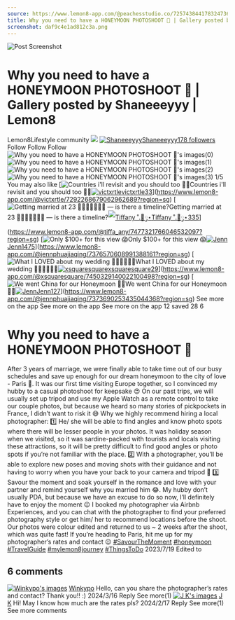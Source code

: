 ```yaml
---
source: https://www.lemon8-app.com/@peachesstudio.co/7257438441783247362?region=sg
title: Why you need to have a HONEYMOON PHOTOSHOOT 🥰 | Gallery posted by Shaneeeyyy | Lemon8
screenshot: daf9c4e1ad812c3a.png
---
```



![Post Screenshot](daf9c4e1ad812c3a.png)
# Why you need to have a HONEYMOON PHOTOSHOOT 🥰 | Gallery posted by Shaneeeyyy | Lemon8
[](https://www.lemon8-app.com/feed/foryou?region=sg)
Lemon8Lifestyle community
[](https://www.lemon8-app.com/search/sug?region=sg)![](https://lemon8.onelink.me/FMQw?pid=website_direct&af_force_dp=false&af_dp=snssdk2657%3A%2F%2Farticle_detail_page%3Fgroup_id%3D7257438441783247362%26pid%3Dwebsite_direct&retargeting=true&ab_version=73512073&af_web_dp=https%3A%2F%2Fitunes.apple.com%2Fapp%2Fapple-store%2Fid1498607143%3Fpt%3D1613620%26ct%3Dinterstitialdownload%26mt%3D8&amp_extra=%7B%22seo_page_id%22%3A%22785489599990655449%22%2C%22traffic_type%22%3A%22website_direct%22%2C%22web_id%22%3A%227481733813077919240%22%2C%22enter_position%22%3A%22smart_banner%22%2C%22enter_page_id%22%3A%227257438441783247362%22%2C%22enter_page_type%22%3A%22article%22%7D)
[![Shaneeeyyy](https://p16-lemon8-sign-sg.tiktokcdn.com/user-avatar-alisg/fab57128a5bfd4c77c2846a04751de08~tplv-sdweummd6v-shrink:120:0:q75.webp?lk3s=66c60501&source=feed_user&x-expires=1744588800&x-signature=KZ6cm7hdyyhS3L309ZfAsyG2FUI%3D)](https://www.lemon8-app.com/@peachesstudio.co?region=sg)[Shaneeeyyy178 followers](https://www.lemon8-app.com/@peachesstudio.co?region=sg)
Follow
Follow
Follow
![Why you need to have a HONEYMOON PHOTOSHOOT 🥰's images\(0\)](https://p19-lemon8-sign-sg.tiktokcdn.com/tos-alisg-v-a3e477-sg/o8O2EQYNbzEzmpAYA8fJB2yACeAgbC9WISNO3h~tplv-sdweummd6v-wap-logo-v1:QHBlYWNoZXNzdHVkaW8uY28=:1080:0.webp?lk3s=66c60501&source=wap_large_logo_image&x-expires=1744588800&x-signature=8hLEE0oLPlZONkWAe0LvrEw5ars%3D)
![Why you need to have a HONEYMOON PHOTOSHOOT 🥰's images\(1\)](https://p16-lemon8-sign-sg.tiktokcdn.com/tos-alisg-v-a3e477-sg/oINbAbzC8yp4EghamSAfNeyzCrAZWI232JQEAB~tplv-sdweummd6v-wap-logo-v1:QHBlYWNoZXNzdHVkaW8uY28=:1080:0.webp?lk3s=66c60501&source=wap_large_logo_image&x-expires=1744588800&x-signature=qEbqKYzxCj5tf%2BQRWB%2BQPXrnqEA%3D)
![Why you need to have a HONEYMOON PHOTOSHOOT 🥰's images\(2\)](https://p16-lemon8-sign-sg.tiktokcdn.com/tos-alisg-v-a3e477-sg/o42eDbvtgsStEIkmkAQFS3eV9ABvQ5bNC2A0nA~tplv-sdweummd6v-wap-logo-v1:QHBlYWNoZXNzdHVkaW8uY28=:1080:0.webp?lk3s=66c60501&source=wap_large_logo_image&x-expires=1744588800&x-signature=yGygg5%2FzbyQn%2F%2BrhjNTslL%2B5wyI%3D)
![Why you need to have a HONEYMOON PHOTOSHOOT 🥰's images\(3\)](https://p16-lemon8-sign-sg.tiktokcdn.com/tos-alisg-v-a3e477-sg/o42e29CAIJtQFsA2NbSbvQ5kkmANSnxftADgEB~tplv-sdweummd6v-wap-logo-v1:QHBlYWNoZXNzdHVkaW8uY28=:1080:0.webp?lk3s=66c60501&source=wap_large_logo_image&x-expires=1744588800&x-signature=LSdxY3FxrpcPG8KM7aShj6XqAps%3D)
1/5
You may also like
[![Countries i'll revisit and you should too 🥺😍](https://p16-lemon8-sign-sg.tiktokcdn.com/tos-alisg-v-a3e477-sg/oYyAQEzGBCDEaEi2xBAIyQNAAmeggNfAdyWBix~tplv-sdweummd6v-shrink:640:0:q50.webp?lk3s=66c60501&source=seo_middle_feed_list&x-expires=1773532800&x-signature=tIvgOde2rea9ho9JGKH%2BBppHinA%3D)Countries i'll revisit and you should too 🥺😍[![victxrtle](https://p16-lemon8-sign-sg.tiktokcdn.com/user-avatar-alisg/e0604c1d52d7a17c34789465b6b97a09~tplv-sdweummd6v-shrink:120:0:q75.jpeg?lk3s=66c60501&source=feed_user&x-expires=1744588800&x-signature=Dlkd3qou8Qko%2BAjoqPJDaibynvE%3D)victxrtle33](https://www.lemon8-app.com/@victxrtle?region=sg)](https://www.lemon8-app.com/@victxrtle/7292268679062962689?region=sg)
[![Getting married at 23 👰🏻‍♀️🤵🏻‍♂️💍 — is there a timeline?](https://p16-lemon8-sign-sg.tiktokcdn.com/tos-alisg-v-a3e477-sg/oscCxsqEGMQDfEklAAAtYCfr9HBFJlEngIqQhR~tplv-sdweummd6v-shrink:640:0:q50.webp?lk3s=66c60501&source=seo_middle_feed_list&x-expires=1773532800&x-signature=b4S1JFqrehMSGCyQBJZ%2BwizeWGY%3D)Getting married at 23 👰🏻‍♀️🤵🏻‍♂️💍 — is there a timeline?[![Tiffany ˚.🎀༘⋆](https://p16-lemon8-sign-sg.tiktokcdn.com/user-avatar-alisg/dde8015e259fea5f98ae1304580ef5fa~tplv-sdweummd6v-shrink:120:0:q75.jpeg?lk3s=66c60501&source=feed_user&x-expires=1744588800&x-signature=Q%2BGJS6pVZqSypOX%2FqnbqOxRebJ4%3D)Tiffany ˚.🎀༘⋆335](https://www.lemon8-app.com/@tiffa_any?region=sg)](https://www.lemon8-app.com/@tiffa_any/7477321766046532097?region=sg)
[![Only $100+ for this view 😱](https://p16-lemon8-sign-sg.tiktokcdn.com/tos-alisg-v-a3e477-sg/ocDFAMbETyDE7tFbBYQA87Jgr2AfCejeACvIHD~tplv-sdweummd6v-shrink:640:0:q50.webp?lk3s=66c60501&source=seo_middle_feed_list&x-expires=1773532800&x-signature=VEtViB9He75%2FZjRbwhVUHo6fqPo%3D)Only $100+ for this view 😱[![Jenn](https://p16-lemon8-sign-sg.tiktokcdn.com/user-avatar-alisg/9e152d279f8eb93f54b5aad09781ecfe~tplv-sdweummd6v-shrink:120:0:q75.jpeg?lk3s=66c60501&source=feed_user&x-expires=1744588800&x-signature=ZYHQClHMtJ%2BA%2FRzzDgIokqyMyrA%3D)Jenn1475](https://www.lemon8-app.com/@jennphuajiaqing?region=sg)](https://www.lemon8-app.com/@jennphuajiaqing/7376570608991388161?region=sg)
[![What I LOVED about my wedding 👰🏻‍♀️🤵🏻💍](https://p16-lemon8-sign-sg.tiktokcdn.com/tos-alisg-v-a3e477-sg/owdffEDZ6xDBaFtYnQ2WLAQ9gI5JCHwQAAnOEL~tplv-sdweummd6v-shrink:640:0:q50.webp?lk3s=66c60501&source=seo_middle_feed_list&x-expires=1773532800&x-signature=XYa2d19S%2BOqV7IDumva5fkWXJTk%3D)What I LOVED about my wedding 👰🏻‍♀️🤵🏻💍[![xsquaresquare](https://p16-lemon8-sign-sg.tiktokcdn.com/user-avatar-alisg/14ceeeca0ffc2b70c3d6a3e31038b334~tplv-sdweummd6v-shrink:120:0:q75.jpeg?lk3s=66c60501&source=feed_user&x-expires=1744588800&x-signature=x%2ByET8UjK7mCGLroj4p%2BzUd5lug%3D)xsquaresquare29](https://www.lemon8-app.com/@xsquaresquare?region=sg)](https://www.lemon8-app.com/@xsquaresquare/7450329140022100498?region=sg)
[![We went China for our Honeymoon 🍯🌙](https://p16-lemon8-sign-sg.tiktokcdn.com/tos-alisg-v-a3e477-sg/o0S1BsfDQIzet3m9rOukCVtJpCaEqEzAFAASQg~tplv-sdweummd6v-shrink:640:0:q50.webp?lk3s=66c60501&source=seo_middle_feed_list&x-expires=1773532800&x-signature=ygABaVuNY6Nj1gsVVt4v8B8Xi3s%3D)We went China for our Honeymoon 🍯🌙[![Jenn](https://p16-lemon8-sign-sg.tiktokcdn.com/user-avatar-alisg/9e152d279f8eb93f54b5aad09781ecfe~tplv-sdweummd6v-shrink:120:0:q75.jpeg?lk3s=66c60501&source=feed_user&x-expires=1744588800&x-signature=ZYHQClHMtJ%2BA%2FRzzDgIokqyMyrA%3D)Jenn127](https://www.lemon8-app.com/@jennphuajiaqing?region=sg)](https://www.lemon8-app.com/@jennphuajiaqing/7373690253435044368?region=sg)
See more on the app
See more on the app
See more on the app
12 saved
28
6
# Why you need to have a HONEYMOON PHOTOSHOOT 🥰
After 3 years of marriage, we were finally able to take time out of our busy schedules and save up enough for our dream honeymoon to the city of love - Paris 🩷. It was our first time visiting Europe together, so I convinced my hubby to a casual photoshoot for keepsake 😍 
On our past trips, we will usually set up tripod and use my Apple Watch as a remote control to take our couple photos, but because we heard so many stories of pickpockets in France, I didn’t want to risk it 😅
Why we highly recommend hiring a local photographer:
1️⃣ He/ she will be able to find angles and know photo spots where there will be lesser people in your photos. It was holiday season when we visited, so it was sardine-packed with tourists and locals visiting these attractions, so it will be pretty difficult to find good angles or photo spots if you’re not familiar with the place.
2️⃣ With a photographer, you’ll be able to explore new poses and moving shots with their guidance and not having to worry when you have your back to your camera and tripod 🥹
3️⃣ Savour the moment and soak yourself in the romance and love with your partner and remind yourself why you married him 😂. My hubby don’t usually PDA, but because we have an excuse to do so now, I’ll definitely have to enjoy the moment 😉
I booked my photographer via Airbnb Experiences, and you can chat with the photographer to find your preferred photography style or get him/ her to recommend locations before the shoot. Our photos were colour edited and returned to us ~ 2 weeks after the shoot, which was quite fast!
If you’re heading to Paris, hit me up for my photographer’s rates and contact 😉
[#SavourTheMoment](https://www.lemon8-app.com/topic/7231215141696684034?region=sg) [#honeymoon](https://www.lemon8-app.com/topic/7215442278603653125?region=sg) [#TravelGuide](https://www.lemon8-app.com/topic/7086720246836379649?region=sg) [#mylemon8journey](https://www.lemon8-app.com/topic/7254488218551271426?region=sg) [#ThingsToDo](https://www.lemon8-app.com/topic/7111701935669395457?region=sg)
2023/7/19 Edited to
## 6 comments
[![Winkypo's images](https://p16-sign-sg.lemon8cdn.com/user-avatar-alisg/62139608d48ff74421a9a3b5fbefe009~tplv-sdweummd6v-shrink:1200:0:q75.webp?lk3s=d32e6450&source=ui_avatar&x-expires=1744588800&x-signature=3pUkevmB%2FP%2BfsQLBrfZF4Of0nJE%3D)](https://www.lemon8-app.com/winkypo?region=sg)
[Winkypo](https://www.lemon8-app.com/winkypo?region=sg)
Hello, can you share the photographer’s rates and contact? Thank you!! :)
2024/3/16
Reply
See more(1)
[![J K's images](https://p16-sign-sg.lemon8cdn.com/user-avatar-alisg/42e177dd4dd8dfc639339e30bca27e58~tplv-sdweummd6v-shrink:1200:0:q75.webp?lk3s=d32e6450&source=ui_avatar&x-expires=1744588800&x-signature=0IutwJ4kFvL3mXuhhuSfNWzWMbI%3D)](https://www.lemon8-app.com/joeykoh259?region=sg)
[J K](https://www.lemon8-app.com/joeykoh259?region=sg)
Hi! May I know how much are the rates pls?
2024/2/17
Reply
See more(1)
See more comments
#